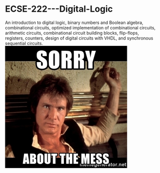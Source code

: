 # ECSE-222---Digital-Logic
An introduction to digital logic, binary numbers and Boolean algebra, combinational circuits, optimized implementation of combinational circuits, arithmetic circuits, combinational circuit building blocks, flip-flops, registers, counters, design of digital circuits with VHDL, and synchronous sequential circuits.
<img src="/sorry-about-the-mess.jpeg
" alt="Sorry"/>
